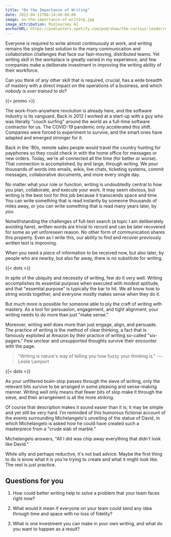 ```yaml
---
title: "On the Importance of Writing"
date: 2023-04-11T06:14:49-04:00
image: on-the-importance-of-writing.jpg
image_attribution: Midjourney AI
anchorURL: https://podcasters.spotify.com/pod/show/the-curious-leader/embed/episodes/On-the-importance-of-writing-e22ncsp
---
```


Everyone is required to write almost continuously at work, and writing remains
the single best solution to the many communication and collaboration challenges
that face our fast-moving, distributed teams. Yet writing skill in the workplace
is greatly varied in my experience, and few companies make a deliberate
investment in improving the writing ability of their workforce.

Can you think of any other skill that is required, crucial, has a wide breadth
of mastery with a direct impact on the operations of a business, and which
*nobody is ever trained to do*?

<!--more-->
{{< promo >}}

The work-from-anywhere revolution is already here, and the software industry is
its vanguard. Back in 2012 I worked at a start-up with a guy who was literally
"couch surfing" around the world as a full-time software contractor for us. The
COVID-19 pandemic only accelerated this shift. Companies were forced to
experiment to survive, and the smart ones have adapted and emerged stronger for
it.

Back in the '80s, remote sales people would travel the country hunting for
payphones so they could check in with the home office for messages or new
orders. Today, we're all connected all the time (for better or worse). That
connection is accomplished, by and large, through writing. We pour thousands of
words into emails, wikis, live chats, ticketing systems, commit messages,
collaborative documents, and more every single day.

No matter what your role or function, writing is undoubtedly central to how you
plan, collaborate, and execute your work. It may seem obvious, but writing is
the best tool for this job because it transcends space and time. You can write
something that is read instantly by someone thousands of miles away, or you can
write something that is read many years later, by *you*.

Notwithstanding the challenges of full-text search (a topic I am deliberately
avoiding here), written words are trivial to record and can be later recovered
for some as yet unforeseen reason. No other form of communication shares this
property. Even as I write this, our ability to find and recover previously
written text is improving.

When you need a piece of information to be received now, but also later, by
people who are nearby, but also far away, there is no substitute for writing.

{{< dots >}}

In spite of the ubiquity and necessity of writing, few do it very well. Writing
accomplishes its essential purpose when executed with modest aptitude, and that
"essential purpose" is typically the bar to hit. We all know how to string words
together, and everyone mostly makes sense when they do it.

But much more is possible for someone able to ply the craft of writing with
mastery. As a tool for persuasion, engagement, and tight alignment, your writing
needs to do more than just "make sense."

Moreover, writing well does more than just engage, align, and persuade. The
practice of writing is the method of clear thinking, a fact that is famously
exploited at Amazon by their practice of writing so-called "six-pagers." Few
unclear and unsupported thoughts survive their encounter with the page.

> "Writing is nature's way of telling you how fuzzy your thinking is." ---
> Leslie Lamport

{{< dots >}}

As your unfiltered brain-slop passes through the sieve of writing, only the
relevant bits survive to be arranged in some pleasing and sense-making manner.
Writing *well* only means that fewer bits of slop make it through the sieve, and
their arrangement is all the more striking.

Of course that description makes it sound easier than it is; it may be simple
and yet still be very hard. I'm reminded of this humorous fictional account of
the events surrounding Michelangelo's unveiling of the statue of David, in which
Michelangelo is asked how he could have created such a masterpiece from a "crude
slab of marble."

Michelangelo answers, "All I did was chip away everything that didn't look like David."

While silly and perhaps reductive, it's not bad advice. Maybe the first thing to
do is know what it is you're trying to create and what it might look like. The
rest is just practice.

## Questions for you
  
1. How could better writing help to solve a problem that your team faces right
   now?

2. What would it mean if everyone on your team could send any idea through time
   and space with no loss of fidelity?

3. What is one investment you can make in your own writing, and what do you want
   to happen as a result?
